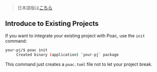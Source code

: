 > 日本語版は[こちら](https://doc.poac.pm/ja/guide/introduce-to-existing-projects.html)

## Introduce to Existing Projects

If you want to integrate your existing project with Poac, use the `init` command:

```bash
your-pj/$ poac init
     Created binary (application) `your-pj` package
```

This command just creates a `poac.toml` file not to let your project break.
